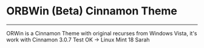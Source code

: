 # ORBWin (Beta) Cinnamon Theme
---
ORWin is a Cinnamon Theme with original recurses from Windows Vista, it's work with Cinnamon 3.0.7
Test OK -> Linux Mint 18 Sarah
